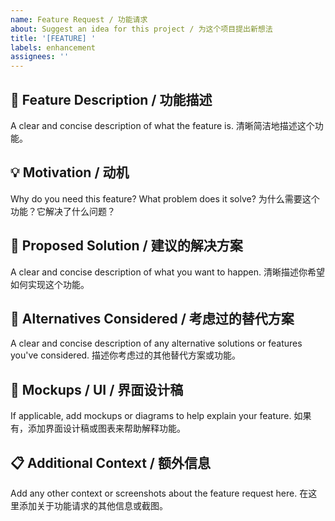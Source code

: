 ```yaml
---
name: Feature Request / 功能请求
about: Suggest an idea for this project / 为这个项目提出新想法
title: '[FEATURE] '
labels: enhancement
assignees: ''
---
```


## 🚀 Feature Description / 功能描述

A clear and concise description of what the feature is.
清晰简洁地描述这个功能。

## 💡 Motivation / 动机

Why do you need this feature? What problem does it solve?
为什么需要这个功能？它解决了什么问题？

## 📝 Proposed Solution / 建议的解决方案

A clear and concise description of what you want to happen.
清晰描述你希望如何实现这个功能。

## 🔄 Alternatives Considered / 考虑过的替代方案

A clear and concise description of any alternative solutions or features you've considered.
描述你考虑过的其他替代方案或功能。

## 📸 Mockups / UI / 界面设计稿

If applicable, add mockups or diagrams to help explain your feature.
如果有，添加界面设计稿或图表来帮助解释功能。

## 📋 Additional Context / 额外信息

Add any other context or screenshots about the feature request here.
在这里添加关于功能请求的其他信息或截图。

